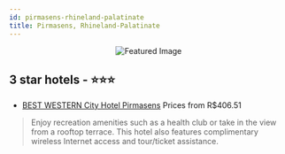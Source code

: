 ```yaml
---
id: pirmasens-rhineland-palatinate
title: Pirmasens, Rhineland-Palatinate
---
```


<center><img src="https://i.travelapi.com/hotels/5000000/4800000/4791100/4791100/769e2344_z.jpg" alt="Featured Image" /></center>


##  3 star hotels - ⭐️⭐️⭐️

-    [BEST WESTERN City Hotel Pirmasens](https://us.hurb.com/hotels/pirmasens/best-western-city-hotel-pirmasens-JNP-JP970860?cmp=18055) Prices from R$406.51
   > Enjoy recreation amenities such as a health club or take in the view from a rooftop terrace. This hotel also features complimentary wireless Internet access and tour/ticket assistance.
